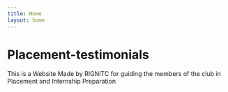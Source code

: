 ```yaml
---
title: Home
layout: home
---
```

# Placement-testimonials

This is a Website Made by RIGNITC for guiding the members of the club in Placement and Internship Preparation